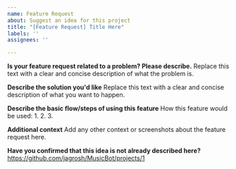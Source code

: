 ```yaml
---
name: Feature Request
about: Suggest an idea for this project
title: "[Feature Request] Title Here"
labels: ''
assignees: ''

---
```


**Is your feature request related to a problem? Please describe.**
Replace this text with a clear and concise description of what the problem is.

**Describe the solution you'd like**
Replace this text with a clear and concise description of what you want to happen.

**Describe the basic flow/steps of using this feature**
How this feature would be used:
1. 
2. 
3. 

**Additional context**
Add any other context or screenshots about the feature request here.

**Have you confirmed that this idea is not already described here?**
https://github.com/jagrosh/MusicBot/projects/1
